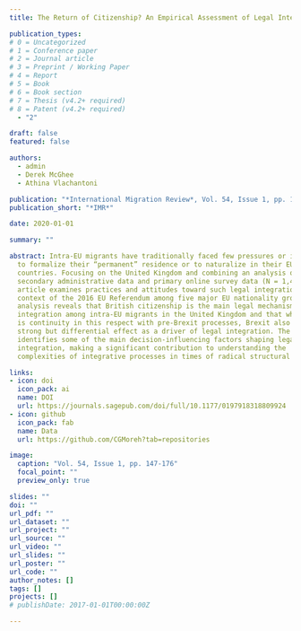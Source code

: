 ```yaml
---
title: The Return of Citizenship? An Empirical Assessment of Legal Integration in Times of Radical Sociolegal Transformation

publication_types:
# 0 = Uncategorized
# 1 = Conference paper
# 2 = Journal article
# 3 = Preprint / Working Paper
# 4 = Report
# 5 = Book
# 6 = Book section
# 7 = Thesis (v4.2+ required)
# 8 = Patent (v4.2+ required)
  - "2"

draft: false
featured: false

authors:
  - admin
  - Derek McGhee
  - Athina Vlachantoni

publication: "*International Migration Review*, Vol. 54, Issue 1, pp. 147-176"
publication_short: "*IMR*"

date: 2020-01-01

summary: ""

abstract: Intra-EU migrants have traditionally faced few pressures or incentives
  to formalize their “permanent” residence or to naturalize in their EU host
  countries. Focusing on the United Kingdom and combining an analysis of
  secondary administrative data and primary online survey data (N = 1,413), this
  article examines practices and attitudes toward such legal integration in the
  context of the 2016 EU Referendum among five major EU nationality groups. The
  analysis reveals that British citizenship is the main legal mechanism of
  integration among intra-EU migrants in the United Kingdom and that while there
  is continuity in this respect with pre-Brexit processes, Brexit also has a
  strong but differential effect as a driver of legal integration. The article
  identifies some of the main decision-influencing factors shaping legal
  integration, making a significant contribution to understanding the
  complexities of integrative processes in times of radical structural change.

links:
- icon: doi
  icon_pack: ai
  name: DOI
  url: https://journals.sagepub.com/doi/full/10.1177/0197918318809924
- icon: github
  icon_pack: fab
  name: Data
  url: https://github.com/CGMoreh?tab=repositories

image:
  caption: "Vol. 54, Issue 1, pp. 147-176"
  focal_point: ""
  preview_only: true

slides: ""
doi: ""
url_pdf: ""
url_dataset: ""
url_project: ""
url_source: ""
url_video: ""
url_slides: ""
url_poster: ""
url_code: ""
author_notes: []
tags: []
projects: []
# publishDate: 2017-01-01T00:00:00Z

---
```

